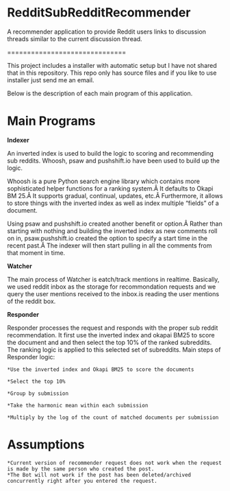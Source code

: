 # RedditSubRedditRecommender
A recommender application to provide Reddit users links to discussion threads similar to the current discussion thread.

==============================

This project includes a installer with automatic setup but I have not shared that in this repository.
This repo only has source files and if you like to use installer just send me an email.

Below is the description of each main program of this application.

# Main Programs

**Indexer**

An inverted index is used to build the logic to scoring and recommending sub reddits. Whoosh, psaw and pushshift.io have been used to build up the logic.

Whoosh is a pure Python search engine library which contains more sophisticated helper functions for a ranking system.Â It defaults to Okapi BM 25.Â It supports gradual, continual, updates, etc.Â Furthermore, it allows to store things with the inverted index as well as index multiple “fields” of a document.

Using psaw and pushshift.io created another benefit or option.Â Rather than starting with nothing and building the inverted index as new comments roll on in, psaw.pushshift.io created the option to specify a start time in the recent past.Â The indexer will then start pulling in all the comments from that moment in time.

**Watcher**

The main process of Watcher is eatch/track mentions in realtime. Basically, we used reddit inbox as the storage for recommondation requests and we query the user mentions received to the inbox.is reading the user mentions of the reddit box.

**Responder**

Responder processes the request and responds with the proper sub reddit recommendation. It first use the inverted index and okapai BM25 to score the document and and then select the top 10% of the ranked subreddits. The ranking logic is applied to this selected set of subreddits. Main steps of Responder logic:

	*Use the inverted index and Okapi BM25 to score the documents

	*Select the top 10%

	*Group by submission

	*Take the harmonic mean within each submission

	*Multiply by the log of the count of matched documents per submission
	
	
# Assumptions
	*Current version of recommender request does not work when the request is made by the same person who created the post.
	*The Bot will not work if the post has been deleted/archived concurrently right after you entered the request.
	

